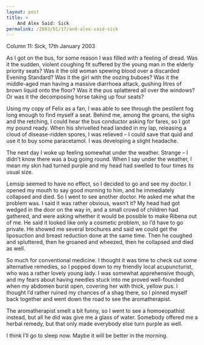 ```yaml
---
layout: post
title: >
    And Alex Said: Sick
permalink: /2003/01/17/and-alex-said-sick
---
```

Column 11: Sick, 17th January 2003

As I got on the bus, for some reason I was filled with a feeling of dread. Was it the sudden, violent coughing fit suffered by the young man in the elderly priority seats? Was it the old woman spewing blood over a discarded Evening Standard? Was it the girl with the oozing buboes? Was it the middle-aged man having a massive diarrhoea attack, gushing litres of brown liquid onto the floor? Was it the pus splattered all over the windows? Or was it the decomposing horse taking up four seats?

Using my copy of Felix as a fan, I was able to see through the pestilent fog long enough to find myself a seat. Behind me, among the groans, the sighs and the retching, I could hear the bus conductor asking for fares, so I got my pound ready. When his shrivelled head landed in my lap, releasing a cloud of disease-ridden spores, I was relieved – I could save that quid and use it to buy some paracetamol. I was developing a slight headache.

The next day I woke up feeling somewhat under the weather. Strange – I didn’t know there was a bug going round. When I say under the weather, I mean my skin had turned purple and my head had swelled to four times its usual size.

Lemsip seemed to have no effect, so I decided to go and see my doctor. I opened my mouth to say good morning to him, and he immediately collapsed and died. So I went to see another doctor. He asked me what the problem was. I said it was rather obvious, wasn’t it? My head had got wedged in the door on the way in, and a small crowd of children had gathered, and were asking whether it would be possible to make Ribena out of me. He said it looked like only a cosmetic problem, so I’d have to go private. He showed me several brochures and said we could get the liposuction and breast reduction done at the same time. Then he coughed and spluttered, then he groaned and wheezed, then he collapsed and died as well.

So much for conventional medicine. I thought it was time to check out some alternative remedies, so I popped down to my friendly local acupuncturist, who was a rather lovely young lady. I was somewhat apprehensive though, and my fears about having needles stuck into me proved well-founded when my abdomen burst open, covering her with thick, yellow pus. I thought I’d rather ruined my chances of a shag there, so I pinned myself back together and went down the road to see the aromatherapist.

The aromatherapist smelt a bit funny, so I went to see a homoeopathist instead, but all he did was give me a glass of water. Somebody offered me a herbal remedy, but that only made everybody else turn purple as well.

I think I’ll go to sleep now. Maybe it will be better in the morning.